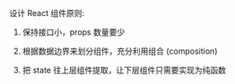 设计 React 组件原则:

1. 保持接口小，props 数量要少

2. 根据数据边界来划分组件，充分利用组合 (composition) 

3. 把 state 往上层组件提取，让下层组件只需要实现为纯函数

